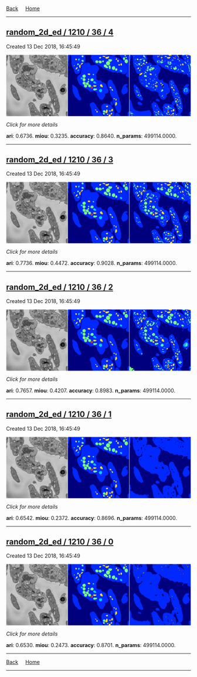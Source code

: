 
[Back](..)&nbsp;&nbsp;&nbsp;&nbsp;&nbsp;[Home](https://leapmanlab.github.io/snapshots)

---

<div class="summary"><a href="4"><h2>random_2d_ed / 1210 / 36 / 4</h2></a><p>Created 13 Dec 2018, 16:45:49
</p><a href="4"><img src="4/media/summary.png" align="center"></a><p>
<i>Click for more details</i>
</p></div>

**ari**: 0.6736. **miou**: 0.3235. **accuracy**: 0.8640. **n_params**: 499114.0000. 

---

<div class="summary"><a href="3"><h2>random_2d_ed / 1210 / 36 / 3</h2></a><p>Created 13 Dec 2018, 16:45:49
</p><a href="3"><img src="3/media/summary.png" align="center"></a><p>
<i>Click for more details</i>
</p></div>

**ari**: 0.7736. **miou**: 0.4472. **accuracy**: 0.9028. **n_params**: 499114.0000. 

---

<div class="summary"><a href="2"><h2>random_2d_ed / 1210 / 36 / 2</h2></a><p>Created 13 Dec 2018, 16:45:49
</p><a href="2"><img src="2/media/summary.png" align="center"></a><p>
<i>Click for more details</i>
</p></div>

**ari**: 0.7657. **miou**: 0.4207. **accuracy**: 0.8983. **n_params**: 499114.0000. 

---

<div class="summary"><a href="1"><h2>random_2d_ed / 1210 / 36 / 1</h2></a><p>Created 13 Dec 2018, 16:45:49
</p><a href="1"><img src="1/media/summary.png" align="center"></a><p>
<i>Click for more details</i>
</p></div>

**ari**: 0.6542. **miou**: 0.2372. **accuracy**: 0.8696. **n_params**: 499114.0000. 

---

<div class="summary"><a href="0"><h2>random_2d_ed / 1210 / 36 / 0</h2></a><p>Created 13 Dec 2018, 16:45:49
</p><a href="0"><img src="0/media/summary.png" align="center"></a><p>
<i>Click for more details</i>
</p></div>

**ari**: 0.6530. **miou**: 0.2473. **accuracy**: 0.8701. **n_params**: 499114.0000. 

---

[Back](..)&nbsp;&nbsp;&nbsp;&nbsp;&nbsp;[Home](https://leapmanlab.github.io/snapshots)

---